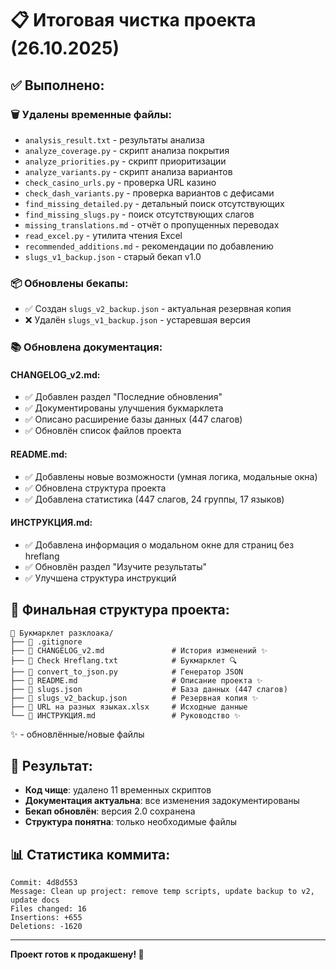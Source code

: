 # 📋 Итоговая чистка проекта (26.10.2025)

## ✅ Выполнено:

### 🗑️ Удалены временные файлы:
- `analysis_result.txt` - результаты анализа
- `analyze_coverage.py` - скрипт анализа покрытия
- `analyze_priorities.py` - скрипт приоритизации
- `analyze_variants.py` - скрипт анализа вариантов
- `check_casino_urls.py` - проверка URL казино
- `check_dash_variants.py` - проверка вариантов с дефисами
- `find_missing_detailed.py` - детальный поиск отсутствующих
- `find_missing_slugs.py` - поиск отсутствующих слагов
- `missing_translations.md` - отчёт о пропущенных переводах
- `read_excel.py` - утилита чтения Excel
- `recommended_additions.md` - рекомендации по добавлению
- `slugs_v1_backup.json` - старый бекап v1.0

### 📦 Обновлены бекапы:
- ✅ Создан `slugs_v2_backup.json` - актуальная резервная копия
- ❌ Удалён `slugs_v1_backup.json` - устаревшая версия

### 📚 Обновлена документация:

#### CHANGELOG_v2.md:
- ✅ Добавлен раздел "Последние обновления"
- ✅ Документированы улучшения букмарклета
- ✅ Описано расширение базы данных (447 слагов)
- ✅ Обновлён список файлов проекта

#### README.md:
- ✅ Добавлены новые возможности (умная логика, модальные окна)
- ✅ Обновлена структура проекта
- ✅ Добавлена статистика (447 слагов, 24 группы, 17 языков)

#### ИНСТРУКЦИЯ.md:
- ✅ Добавлена информация о модальном окне для страниц без hreflang
- ✅ Обновлён раздел "Изучите результаты"
- ✅ Улучшена структура инструкций

## 📂 Финальная структура проекта:

```
📂 Букмарклет разклоака/
├── 📄 .gitignore
├── 📄 CHANGELOG_v2.md               # История изменений ✨
├── 📄 Check Hreflang.txt            # Букмарклет 🔍
├── 📄 convert_to_json.py            # Генератор JSON
├── 📄 README.md                     # Описание проекта ✨
├── 📄 slugs.json                    # База данных (447 слагов)
├── 📄 slugs_v2_backup.json          # Резервная копия ✨
├── 📄 URL на разных языках.xlsx     # Исходные данные
└── 📄 ИНСТРУКЦИЯ.md                 # Руководство ✨
```

✨ - обновлённые/новые файлы

## 🎯 Результат:

- **Код чище**: удалено 11 временных скриптов
- **Документация актуальна**: все изменения задокументированы
- **Бекап обновлён**: версия 2.0 сохранена
- **Структура понятна**: только необходимые файлы

## 📊 Статистика коммита:

```
Commit: 4d8d553
Message: Clean up project: remove temp scripts, update backup to v2, update docs
Files changed: 16
Insertions: +655
Deletions: -1620
```

---

**Проект готов к продакшену! 🚀**
